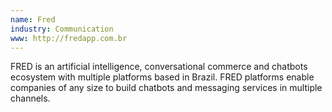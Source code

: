 ```yaml
---
name: Fred
industry: Communication
www: http://fredapp.com.br
---
```

FRED is an artificial intelligence, conversational commerce and chatbots ecosystem with multiple platforms based in Brazil. FRED platforms enable companies of any size to build chatbots and messaging services in multiple channels.
